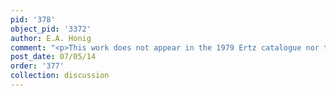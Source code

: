 ```yaml
---
pid: '378'
object_pid: '3372'
author: E.A. Honig
comment: "<p>This work does not appear in the 1979 Ertz catalogue nor the Honig Database</p>\n"
post_date: 07/05/14
order: '377'
collection: discussion
---
```

